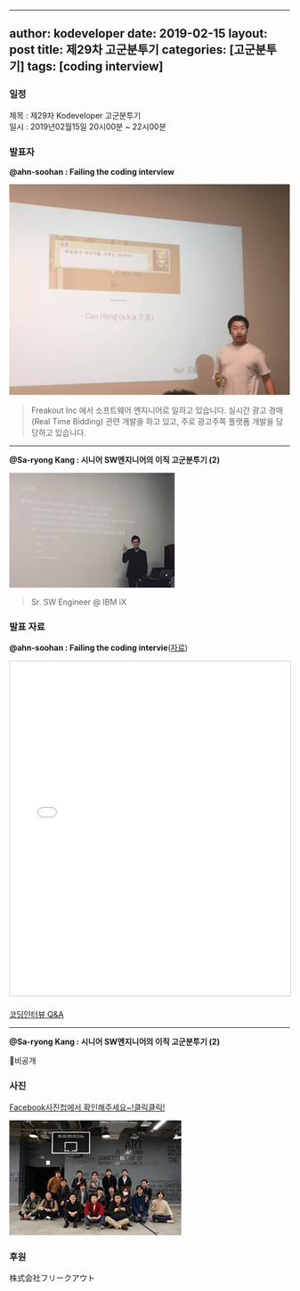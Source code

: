 
---
author: kodeveloper
date: 2019-02-15
layout: post
title: 제29차 고군분투기
categories: [고군분투기]
tags: [coding interview]
---

### 일정

제목 : 제29차 Kodeveloper 고군분투기  
일시 : 2019년02월15일 20시00분 ~ 22시00분

### 발표자

**@ahn-soohan : Failing the coding interview**

![](/img/struggle/29/ahn-soohan.jpg)

>Freakout Inc 에서 소프트웨어 엔지니어로 일하고 있습니다. 실시간 광고 경매(Real Time Bidding) 관련 개발을 하고 있고, 주로 광고주쪽 플랫폼 개발을 담당하고 있습니다.

---

**@Sa-ryong Kang : 시니어 SW엔지니어의 이직 고군분투기 (2)**

![](/img/struggle/29/Sa-ryongKang.jpg)

>Sr. SW Engineer @ IBM iX


### 발표 자료

**@ahn-soohan : Failing the coding intervie**([자료](https://www.slideshare.net/SoohanAhn/failing-the-coding-interview))

<iframe src="//www.slideshare.net/slideshow/embed_code/key/A6zDl96eMmUHsI" width="700" height="600" frameborder="0" marginwidth="0" marginheight="0" scrolling="no" style="border:1px solid #CCC; border-width:1px; margin-bottom:5px; max-width: 100%;" allowfullscreen> </iframe>

[코딩인터뷰 Q&A](https://brunch.co.kr/@soohanahn/4)


---

**@Sa-ryong Kang : 시니어 SW엔지니어의 이직 고군분투기 (2)**

비공개

### 사진

[Facebook사진첩에서 확인해주세요~!클릭클릭!](https://www.facebook.com/media/set/?set=oa.2280563632188369&type=3)

![](/img/struggle/29/everyone.jpg)

### 후원

株式会社フリークアウト
